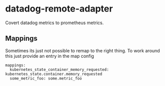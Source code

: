 # datadog-remote-adapter
Covert datadog metrics to prometheus metrics.


## Mappings
Sometimes its just not possible to remap to the right thing. To work around this just provide an entry in the map config

```
mappings:
  kubernetes_state_container_memory_requested: kubernetes_state.container.memory_requested
  some_metric_foo: some.metric_foo
```